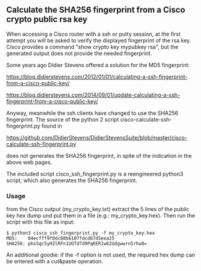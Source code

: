 ## Calculate the SHA256 fingerprint from a Cisco crypto public rsa key

When accessing a Cisco router with a ssh or putty session, at the first
attempt you will be asked to verify the displayed fingerprint of the rsa key.
Cisco provides a command "show crypto key mypubkey rsa", but the generated
output does not provide the needed fingerprint.

Some years ago Didier Stevens offered a solution for the MD5 fingerprint:

https://blog.didierstevens.com/2012/01/01/calculating-a-ssh-fingerprint-from-a-cisco-public-key/

https://blog.didierstevens.com/2014/09/01/update-calculating-a-ssh-fingerprint-from-a-cisco-public-key/

Anyway, meanwhile the ssh clients have changed to use the SHA256 fingerprint.
The source of the python 2 script cisco-calculate-ssh-fingerprint.py found in

https://github.com/DidierStevens/DidierStevensSuite/blob/master/cisco-calculate-ssh-fingerprint.py

does not generates the SHA256 fingerprint, in spite of the indication in the above
web pages.

The included script cisco_ssh_fingerprint.py is a reengineered python3 script,
which also generates the SHA256 fingerprint.

### Usage
from the Cisco output (my_crypto_key.txt) extract the 5 lines of the pubilc
key hex dump und put them in a file (e.g.: my_crypto_key.hex).
Then run the script with this file as input:

```
$ python3 cisco_ssh_fingerprint.py -f my_crypto_key.hex
MD5:    04ecfff9f0dc60b6107fdcd67d5eea25
SHA256: pksSqc5yH2lRFn1UGTd7d9PqKER1w62Udgwwrn5rhw8=
```

An additional goodie: if the -f option is not used, the required hex dump can
be entered with a cut&paste operation. 
